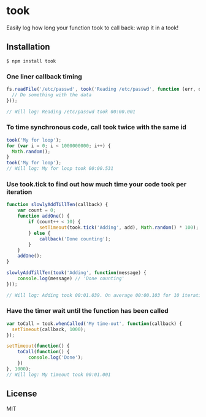 # took

  Easily log how long your function took to call back: wrap it in a took!

## Installation

    $ npm install took

### One liner callback timing
```javascript
fs.readFile('/etc/passwd', took('Reading /etc/passwd', function (err, data) {
  // Do something with the data
}));

// Will log: Reading /etc/passwd took 00:00.001
```

### To time synchronous code, call took twice with the same id
```javascript   
took('My for loop');
for (var i = 0; i < 1000000000; i++) {
  Math.random();
} 
took('My for loop');
// Will log: My for loop took 00:00.531
```

### Use took.tick to find out how much time your code took per iteration
```javascript
function slowlyAddTillTen(callback) {
	var count = 0;
	function addOne() {
		if (count++ < 10) {
			setTimeout(took.tick('Adding', add), Math.random() * 100);
		} else {
			callback('Done counting');
		}
	}
	addOne();
}

slowlyAddTillTen(took('Adding', function(message) {
	console.log(message) // 'Done counting'
}));

// Will log: Adding took 00:01.039. On average 00:00.103 for 10 iterations at 9.62 per second.
```

### Have the timer wait until the function has been called
```javascript
var toCall = took.whenCalled('My time-out', function(callback) {
  setTimeout(callback, 1000);
});

setTimeout(function() {
	toCall(function() {
		console.log('Done');
	})
}, 1000);
// Will log: My timeout took 00:01.001
```

## License

  MIT
